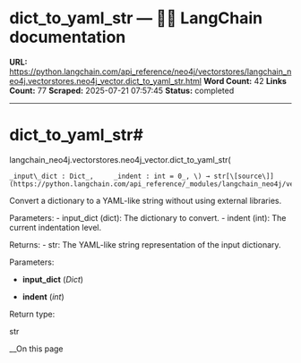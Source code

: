 # dict_to_yaml_str — 🦜🔗 LangChain  documentation

**URL:** https://python.langchain.com/api_reference/neo4j/vectorstores/langchain_neo4j.vectorstores.neo4j_vector.dict_to_yaml_str.html
**Word Count:** 42
**Links Count:** 77
**Scraped:** 2025-07-21 07:57:45
**Status:** completed

---

# dict\_to\_yaml\_str\#

langchain\_neo4j.vectorstores.neo4j\_vector.dict\_to\_yaml\_str\(

    _input\_dict : Dict_,     _indent : int = 0_, \) → str[\[source\]](https://python.langchain.com/api_reference/_modules/langchain_neo4j/vectorstores/neo4j_vector.html#dict_to_yaml_str)\#     

Convert a dictionary to a YAML-like string without using external libraries.

Parameters: \- input\_dict \(dict\): The dictionary to convert. \- indent \(int\): The current indentation level.

Returns: \- str: The YAML-like string representation of the input dictionary.

Parameters:     

  * **input\_dict** \(_Dict_\)

  * **indent** \(_int_\)

Return type:     

str

__On this page